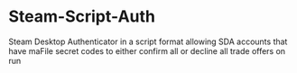 # Steam-Script-Auth
Steam Desktop Authenticator in a script format allowing SDA accounts that have maFile secret codes to either confirm all or decline all trade offers on run

